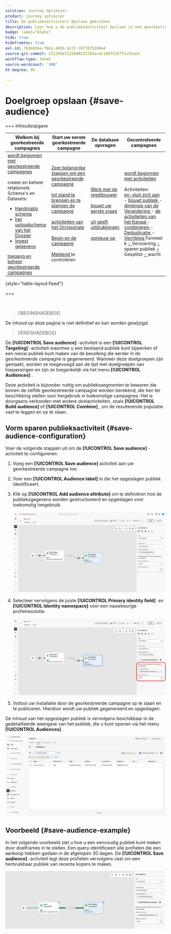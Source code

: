 ```yaml
---
solution: Journey Optimizer
product: journey optimizer
title: De publieksactiviteit Opslaan gebruiken
description: Leer hoe u de publieksactiviteit Opslaan in een georkestreerde campagne gebruikt
badge: label="Alpha"
hide: true
hidefromtoc: true
exl-id: 7b5b03ba-fbb1-4916-8c72-10778752d8e4
source-git-commit: 25120dd71159d0233783ac4c189f528ff2c93ae3
workflow-type: tm+mt
source-wordcount: '348'
ht-degree: 0%

---
```


# Doelgroep opslaan {#save-audience}

+++ Inhoudsopgave

| Welkom bij georkestreerde campagnes | Start uw eerste georkestreerde campagne | De database opvragen | Gecontroleerde campagnes |
|---|---|---|---|
| [ wordt begonnen met georkestreerde campagnes ](../gs-orchestrated-campaigns.md)<br/><br/> creeer en beheer relationele Schema&#39;s en Datasets:</br> <ul><li>[ Handmatig schema ](../manual-schema.md)</li><li>[ het uploadschema van het Dossier ](../file-upload-schema.md)</li><li>[ Ingest gegevens ](../ingest-data.md)</li></ul>[ toegang en beheer georkestreerde campagnes ](../access-manage-orchestrated-campaigns.md) | [ Zeer belangrijke stappen om een georkestreerde campagne ](../gs-campaign-creation.md)<br/><br/>[ tot stand te brengen en te plannen de campagne ](../create-orchestrated-campaign.md)<br/><br/>[ activiteiten van het Orchestrate ](../orchestrate-activities.md)<br/><br/>[ Begin en de campagne ](../start-monitor-campaigns.md)<br/><br/>[ Meldend ](../reporting-campaigns.md) te controleren | [ Werk met de regelbouwer ](../orchestrated-rule-builder.md)<br/><br/>[ bouwt uw eerste vraag ](../build-query.md)<br/><br/>[ uit geeft uitdrukkingen ](../edit-expressions.md)<br/><br/>[ opnieuw op ](../retarget.md) | [ wordt begonnen met activiteiten ](about-activities.md)<br/><br/> Activiteiten:<br/>[ en-sluit zich aan ](and-join.md) - [ bouwt publiek ](build-audience.md) - [ dimensie van de Verandering ](change-dimension.md) - [ de activiteiten van het Kanaal ](channels.md) - [ combineren ](combine.md) - [ Deduplicatie ](deduplication.md) - [ Verrijking ](enrichment.md) Formeel k [ - ](fork.md) Verzoening [ - ](reconciliation.md) sparen publiek <b>[ - ](save-audience.md)</b> Gesplitst [ - ](split.md) wacht [](wait.md) |

{style="table-layout:fixed"}

+++

<br/>

>[!BEGINSHADEBOX]

De inhoud op deze pagina is niet definitief en kan worden gewijzigd.

>[!ENDSHADEBOX]

De **[!UICONTROL Save audience]** -activiteit is een **[!UICONTROL Targeting]** -activiteit waarmee u een bestaand publiek kunt bijwerken of een nieuw publiek kunt maken van de bevolking die eerder in de georkestreerde campagne is gegenereerd. Wanneer deze doelgroepen zijn gemaakt, worden ze toegevoegd aan de lijst met doelgroepen van toepassingen en zijn ze toegankelijk via het menu **[!UICONTROL Audiences]** .

Deze activiteit is bijzonder nuttig om publiekssegmenten te bewaren die binnen de zelfde georkestreerde campagne worden berekend, die hen ter beschikking stellen voor hergebruik in toekomstige campagnes. Het is doorgaans verbonden met andere doelactiviteiten, zoals **[!UICONTROL Build audience]** of **[!UICONTROL Combine]** , om de resulterende populatie vast te leggen en op te slaan.

## Vorm sparen publieksactiviteit {#save-audience-configuration}

Voer de volgende stappen uit om de **[!UICONTROL Save audience]** -activiteit te configureren:

1. Voeg een **[!UICONTROL Save audience]** activiteit aan uw georkestreerde campagne toe.

1. Voer een **[!UICONTROL Audience label]** in die het opgeslagen publiek identificeert.

1. Klik op **[!UICONTROL Add audience attribute]** om te definiëren hoe de publieksgegevens worden gestructureerd en opgeslagen voor toekomstig hergebruik.

   ![](../assets/save-audience-1.png)

1. Selecteer vervolgens de juiste **[!UICONTROL Primary identity field]** &#x200B; en **[!UICONTROL Identity namespace]** voor een nauwkeurige profielresolutie.

   ![](../assets/save-audience-2.png)

1. Voltooi uw installatie door de georkestreerde campagne op te slaan en te publiceren. Hierdoor wordt uw publiek gegenereerd en opgeslagen.

De inhoud van het opgeslagen publiek is vervolgens beschikbaar in de gedetailleerde weergave van het publiek, die u kunt openen via het menu **[!UICONTROL Audiences]** .

![](../assets/save-audience-3.png)

## Voorbeeld {#save-audience-example}

In het volgende voorbeeld ziet u hoe u een eenvoudig publiek kunt maken door doelframes in te stellen. Een query identificeert alle profielen die een aankoop hebben gedaan in de afgelopen 30 dagen. De **[!UICONTROL Save audience]** -activiteit legt deze profielen vervolgens vast om een herbruikbaar publiek van recente kopers te maken.

![](../assets/save-audience-4.png)
